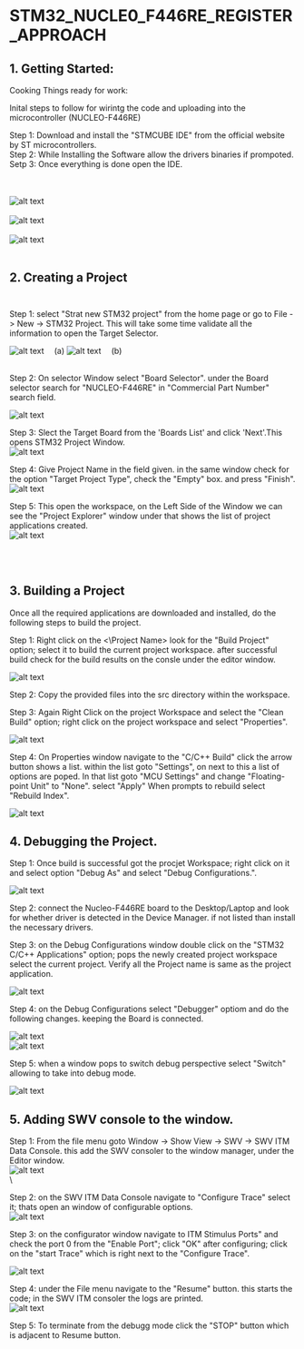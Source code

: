# STM32_NUCLE0_F446RE_REGISTER_APPROACH
 
## 1. Getting Started:<br/>

Cooking Things ready for work:<br/>

Inital steps to follow for wirintg the code and uploading into the microcontroller (NUCLEO-F446RE)<br/>

Step 1: Download and install the "STMCUBE IDE" from the official website by ST microcontrollers.<br/>
Step 2: While Installing the Software allow the drivers binaries if prompoted.<br/>
Setp 3: Once everything is done open the IDE.<br/>
<br/>
<br/>

![alt text](https://github.com/naveensagardevadasu/STM32_NUCLE0_F446RE_REGISTER_APPROACH/blob/main/Docs/Launcher_select.png?raw=true)<br/><br/>
![alt text](https://github.com/naveensagardevadasu/STM32_NUCLE0_F446RE_REGISTER_APPROACH/blob/main/Docs/Home_page.png?raw=true)<br/><br/>
![alt text](https://github.com/naveensagardevadasu/STM32_NUCLE0_F446RE_REGISTER_APPROACH/blob/main/Docs/STMCUBEIDE.png?raw=true)<br/><br/>

## 2. Creating a Project<br/><br/>
Step 1: select "Strat new STM32 project" from the home page or go to File -> New -> STM32 Project. This will take some time validate all the information to open the Target Selector.
<br/>

![alt text](https://github.com/naveensagardevadasu/STM32_NUCLE0_F446RE_REGISTER_APPROACH/blob/main/Docs/Start_new_proj.png?raw=true)             &emsp;(a)
![alt text](https://github.com/naveensagardevadasu/STM32_NUCLE0_F446RE_REGISTER_APPROACH/blob/main/Docs/Start_new_proj_b.png?raw=true)           &emsp;(b)<br/><br/>

Step 2: On selector Window select  "Board Selector". under the Board selector search for "NUCLEO-F446RE" in "Commercial Part Number" search field.<br/>

![alt text](</Docs/Board_Selector.png>)<br/>

Step 3: Slect the Target Board from the 'Boards List' and click 'Next'.This opens STM32 Project Window.<br/>
![alt text](https://github.com/naveensagardevadasu/STM32_NUCLE0_F446RE_REGISTER_APPROACH/blob/main/Docs/Board_List.png?raw=true)<br/>

Step 4: Give Project Name in the field given. in the same window check for the option "Target Project Type", check the "Empty" box. and press "Finish".<br/>
![alt text](https://github.com/naveensagardevadasu/STM32_NUCLE0_F446RE_REGISTER_APPROACH/blob/main/Docs/Project_name.png?raw=true)<br/>

Step 5: This open the workspace, on the Left Side of the Window we can see the "Project Explorer" window under that shows the list of project applications created.<br/>
![alt text](https://github.com/naveensagardevadasu/STM32_NUCLE0_F446RE_REGISTER_APPROACH/blob/main/Docs/Project_Explorer.png?raw=true)<br/>

<br/>
<br/>

## 3. Building a Project

Once all the required applications are downloaded and installed, do the following steps to build the project.

Step 1: Right click on the <\Project Name> look for the "Build Project" option; select it to build the current project workspace. after successful build check for the build results on the consle under the editor window.
<br/>

![alt text](https://github.com/naveensagardevadasu/STM32_NUCLE0_F446RE_REGISTER_APPROACH/blob/main/Docs/Build_project.png?raw=true)<br/>

Step 2: Copy the provided files into the src directory within the workspace.<br/>

Step 3: Again Right Click on the project Workspace and select the "Clean Build" option; right click on the project workspace and select "Properties".<br/>


![alt text](https://github.com/naveensagardevadasu/STM32_NUCLE0_F446RE_REGISTER_APPROACH/blob/main/Docs/Clean_build.png?raw=true)<br/>

Step 4: On Properties window navigate to the "C/C++ Build" click the arrow button shows a list. within the list goto "Settings", on next to this a list of options are poped. In that list goto "MCU Settings" and change "Floating-point Unit" to "None". select "Apply" When prompts to rebuild select "Rebuild Index".<br/>

![alt text](</Docs/Properties.png>)<br/>

## 4. Debugging the Project.

Step 1: Once build is successful got the procjet Workspace; right click on it and select option "Debug As" and select "Debug Configurations.". <br/>

![alt text](https://github.com/naveensagardevadasu/STM32_NUCLE0_F446RE_REGISTER_APPROACH/blob/main/Docs/Debug_Config.png?raw=true)<br/>

Step 2: connect the Nucleo-F446RE board to the Desktop/Laptop and look for whether driver is detected in the Device Manager. if not listed than install the necessary drivers.<br/>

Step 3: on the Debug Configurations window double click on the "STM32 C/C++ Applications" option; pops the newly created project workspace select the current project. Verify all the Project name is same as the project application.<br/>

![alt text](https://github.com/naveensagardevadasu/STM32_NUCLE0_F446RE_REGISTER_APPROACH/blob/main/Docs/Debug_application.png?raw=true)<br/>

Step 4: on the Debug Configurations select "Debugger" optiom and do the following changes. keeping the Board is connected.<br/>

![alt text](https://github.com/naveensagardevadasu/STM32_NUCLE0_F446RE_REGISTER_APPROACH/blob/main/Docs/Debugger_Info.png?raw=true)<br/>
![alt text](https://github.com/naveensagardevadasu/STM32_NUCLE0_F446RE_REGISTER_APPROACH/blob/main/Docs/Debugger_Info2.png?raw=true)<br/>

Step 5: when a window pops to switch debug perspective select "Switch" allowing to take into debug mode.<br/>

![alt text](https://github.com/naveensagardevadasu/STM32_NUCLE0_F446RE_REGISTER_APPROACH/blob/main/Docs/Debug_Perspective.png?raw=true)<br/>

## 5. Adding SWV console to the window.

Step 1: From the file menu goto Window -> Show View -> SWV -> SWV ITM Data Console. this add the SWV consoler to the window manager, under the Editor window.<br/>
![alt text](https://github.com/naveensagardevadasu/STM32_NUCLE0_F446RE_REGISTER_APPROACH/blob/main/Docs/SWV_tool.png?raw=true)<br/>\

Step 2: on the SWV ITM Data Console navigate to "Configure Trace" select it; thats open an window of configurable options.<br/>
![alt text](https://github.com/naveensagardevadasu/STM32_NUCLE0_F446RE_REGISTER_APPROACH/blob/main/Docs/SWV_config_trace.png?raw=true)<br/>

Step 3: on the configurator window navigate to ITM Stimulus Ports" and check the port 0 from the "Enable Port"; click "OK" after configuring; click on the "start Trace" which is right next to the "Configure Trace".<br/>

![alt text](https://github.com/naveensagardevadasu/STM32_NUCLE0_F446RE_REGISTER_APPROACH/blob/main/Docs/SWV_Port.png?raw=true)<br/>

Step 4: under the File menu navigate to the "Resume" button. this starts the code; in the SWV ITM consoler the logs are printed.<br/>
![alt text](https://github.com/naveensagardevadasu/STM32_NUCLE0_F446RE_REGISTER_APPROACH/blob/main/Docs/Start_code.png?raw=true)</br>

Step 5: To terminate from the debugg mode click the "STOP" button which is adjacent to Resume button.<br/>